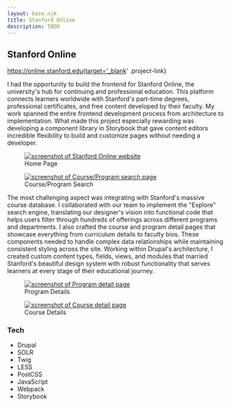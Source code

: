 ```yaml
---
layout: base.njk
title: Stanford Online
description: TODO
---
```


## Stanford Online

https://online.stanford.edu{target='_blank' .project-link}

I had the opportunity to build the frontend for Stanford Online, the university's hub for continuing and professional education. This platform connects learners worldwide with Stanford's part-time degrees, professional certificates, and free content developed by their faculty. My work spanned the entire frontend development process from architecture to implementation. What made this project especially rewarding was developing a component library in Storybook that gave content editors incredible flexibility to build and customize pages without needing a developer.

<div class="screenshots">

  <figure>
    <a href="/images/screenshots/stanford-online.webp" data-cropped="true" data-pswp-width="1400" data-pswp-height="4262">
      <img
        src="/images/thumbnails/stanford-online.webp"
        alt="screenshot of Stanford Online website"
        loading="lazy"/>
    </a>
    <figcaption>
      Home Page
    </figcaption>
  </figure>

  <figure>
    <a href="/images/screenshots/stanford-online-2.webp" data-cropped="true" data-pswp-width="1400" data-pswp-height="2229">
      <img
        src="/images/thumbnails/stanford-online-2.webp"
        alt="screenshot of Course/Program search page"
        loading="lazy"/>
    </a>
    <figcaption>
      Course/Program Search
    </figcaption>
  </figure>

</div>

The most challenging aspect was integrating with Stanford's massive course database. I collaborated with our team to implement the "Explore" search engine, translating our designer's vision into functional code that helps users filter through hundreds of offerings across different programs and departments. I also crafted the course and program detail pages that showcase everything from curriculum details to faculty bios. These components needed to handle complex data relationships while maintaining consistent styling across the site. Working within Drupal's architecture, I created custom content types, fields, views, and modules that married Stanford's beautiful design system with robust functionality that serves learners at every stage of their educational journey.

<div class="screenshots">

  <figure>
    <a href="/images/screenshots/stanford-online-3.webp" data-cropped="true" data-pswp-width="1400" data-pswp-height="3831">
      <img
        src="/images/thumbnails/stanford-online-3.webp"
        alt="screenshot of Program detail page"
        loading="lazy"/>
    </a>
    <figcaption>
      Program Details
    </figcaption>
  </figure>

  <figure>
    <a href="/images/screenshots/stanford-online-4.webp" data-cropped="true" data-pswp-width="1400" data-pswp-height="5148">
      <img
        src="/images/thumbnails/stanford-online-4.webp"
        alt="screenshot of Course detail page"
        loading="lazy"/>
    </a>
    <figcaption>
      Course Details
    </figcaption>
  </figure>

</div>

### Tech

<ul class="tags">
  <li>Drupal</li>
  <li>SOLR</li>
  <li>Twig</li>
  <li>LESS</li>
  <li>PostCSS</li>
  <li>JavaScript</li>
  <li>Webpack</li>
  <li>Storybook</li>
</ul>
